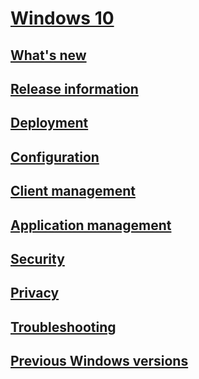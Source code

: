 # [Windows 10](index.yml)
## [What's new](/windows/whats-new)
## [Release information](/windows/release-health)
## [Deployment](/windows/deployment)
## [Configuration](/windows/configuration)
## [Client management](/windows/client-management)
## [Application management](/windows/application-management)
## [Security](/windows/security)
## [Privacy](/windows/privacy)
## [Troubleshooting](/windows/client-management/windows-10-support-solutions)
## [Previous Windows versions](/previous-versions/windows)